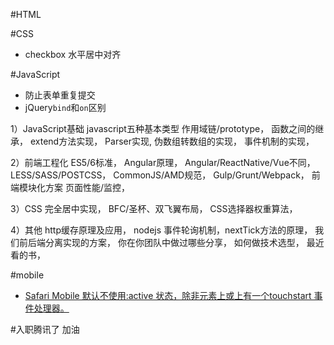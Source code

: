 #HTML



#CSS
+ checkbox 水平居中对齐


#JavaScript
+ 防止表单重复提交
+ jQuery`bind`和`on`区别



1）JavaScript基础
javascript五种基本类型
作用域链/prototype，
函数之间的继承，
extend方法实现，
Parser实现,
伪数组转数组的实现，
事件机制的实现，

2）前端工程化
ES5/6标准，
Angular原理，
Angular/ReactNative/Vue不同，
LESS/SASS/POSTCSS，
CommonJS/AMD规范，
Gulp/Grunt/Webpack，
前端模块化方案
页面性能/监控，

3）CSS
完全居中实现，
BFC/圣杯、双飞翼布局，
CSS选择器权重算法，

4）其他
http缓存原理及应用，
nodejs 事件轮询机制，nextTick方法的原理，
我们前后端分离实现的方案，
你在你团队中做过哪些分享，
如何做技术选型，
最近看的书，

#mobile
+ [Safari Mobile 默认不使用:active 状态，除非元素上或<body>上有一个touchstart 事件处理器。](http://www.zhuowenli.com/diary/frontend-mobile-bug-notes.html)


#入职腾讯了  加油
